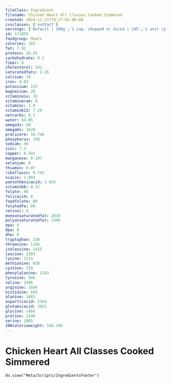 ```yaml
---
fileClass: Ingredient
filename: Chicken Heart All Classes Cooked Simmered
created: 2024-12-21T19:27:02-06:00
cssclasses: ['nutFact']
servings: ['Default | 100g','1 cup, chopped or diced | 145','1 unit (yield from 1 lb ready-to-cook chicken) | 1']
id: 171059
foodgroup: Meats
calories: 185
fat: 7.92
protein: 26.41
carbohydrate: 0.1
fiber: 0
cholesterol: 242
saturatedfats: 2.26
calcium: 19
iron: 9.03
potassium: 132
magnesium: 20
vitaminaiu: 28
vitaminarae: 8
vitaminc: 1.8
vitaminb12: 7.29
netcarbs: 0.1
water: 64.85
omega3s: 60
omega6s: 1620
pralscore: 16.746
phosphorus: 199
sodium: 48
zinc: 7.3
copper: 0.502
manganese: 0.107
selenium: 8
thiamin: 0.07
riboflavin: 0.741
niacin: 2.803
pantothenicacid: 2.654
vitaminb6: 0.32
folate: 80
folicacid: 0
foodfolate: 80
folatedfe: 80
retinol: 8
monounsaturatedfat: 2010
polyunsaturatedfat: 2300
epa: 0
dpa: 0
dha: 0
tryptophan: 338
threonine: 1196
isoleucine: 1415
leucine: 2303
lysine: 2214
methionine: 638
cystine: 359
phenylalanine: 1183
tyrosine: 946
valine: 1496
arginine: 1694
histidine: 693
alanine: 1665
asparticacid: 2569
glutamicacid: 3921
glycine: 1466
proline: 1348
serine: 1065
200calorieweight: 108.108
---
```


# Chicken Heart All Classes Cooked Simmered

```dataviewjs
dv.view("Meta/Scripts/IngredientsFooter")
```